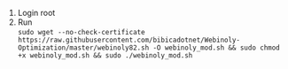 1. Login root
2. Run <br>
`sudo wget --no-check-certificate https://raw.githubusercontent.com/bibicadotnet/Webinoly-Optimization/master/webinoly82.sh -O webinoly_mod.sh && sudo chmod +x webinoly_mod.sh && sudo ./webinoly_mod.sh`
